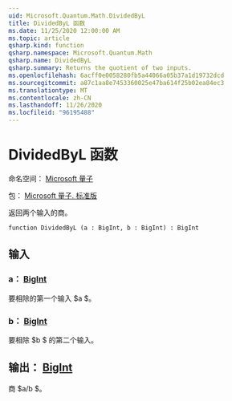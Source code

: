```yaml
---
uid: Microsoft.Quantum.Math.DividedByL
title: DividedByL 函数
ms.date: 11/25/2020 12:00:00 AM
ms.topic: article
qsharp.kind: function
qsharp.namespace: Microsoft.Quantum.Math
qsharp.name: DividedByL
qsharp.summary: Returns the quotient of two inputs.
ms.openlocfilehash: 6acff0e0058280fb5a44066a05b37a1d19732dcd
ms.sourcegitcommit: a87c1aa8e7453360025e47ba614f25b02ea84ec3
ms.translationtype: MT
ms.contentlocale: zh-CN
ms.lasthandoff: 11/26/2020
ms.locfileid: "96195488"
---
```

# <a name="dividedbyl-function"></a>DividedByL 函数

命名空间： [Microsoft 量子](xref:Microsoft.Quantum.Math)

包： [Microsoft 量子. 标准版](https://nuget.org/packages/Microsoft.Quantum.Standard)


返回两个输入的商。

```qsharp
function DividedByL (a : BigInt, b : BigInt) : BigInt
```


## <a name="input"></a>输入

### <a name="a--bigint"></a>a： [BigInt](xref:microsoft.quantum.lang-ref.bigint)

要相除的第一个输入 $a $。


### <a name="b--bigint"></a>b： [BigInt](xref:microsoft.quantum.lang-ref.bigint)

要相除 $b $ 的第二个输入。



## <a name="output--bigint"></a>输出： [BigInt](xref:microsoft.quantum.lang-ref.bigint)

商 $a/b $。